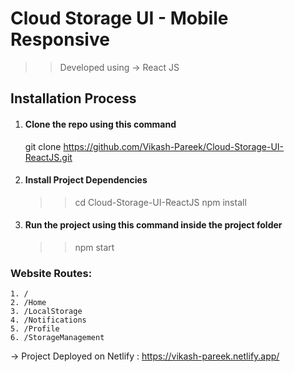 # Cloud Storage UI - Mobile Responsive


>> Developed using -> React JS


## Installation Process
1. #### Clone the repo using this command
    git clone https://github.com/Vikash-Pareek/Cloud-Storage-UI-ReactJS.git
    
2. #### Install Project Dependencies
    >> cd Cloud-Storage-UI-ReactJS 
    >> npm install
    
3. #### Run the project using this command inside the project folder
   >> npm start
   

### Website Routes:
    1. /
    2. /Home
    3. /LocalStorage
    4. /Notifications
    5. /Profile
    6. /StorageManagement


-> Project Deployed on Netlify :
https://vikash-pareek.netlify.app/

